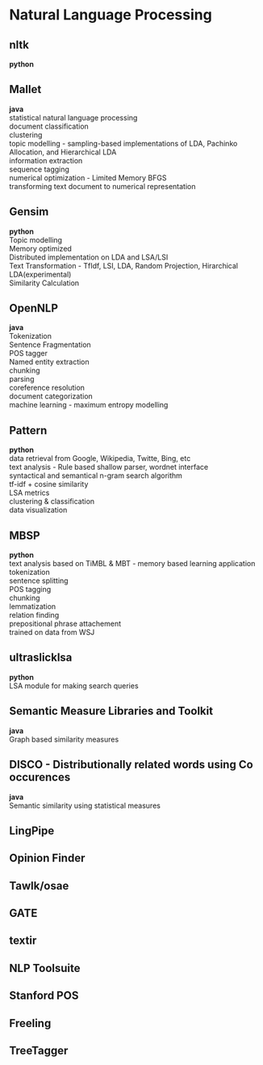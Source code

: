 Natural Language Processing
===========================

nltk
----
__python__  


Mallet
------
__java__  
statistical natural language processing  
document classification  
clustering  
topic modelling - sampling-based implementations of LDA, Pachinko Allocation, and Hierarchical LDA  
information extraction  
sequence tagging  
numerical optimization - Limited Memory BFGS  
transforming text document to numerical representation  

Gensim
------
__python__  
Topic modelling  
Memory optimized  
Distributed implementation on LDA and LSA/LSI  
Text Transformation - TfIdf, LSI, LDA, Random Projection, Hirarchical LDA(experimental)  
Similarity Calculation  

OpenNLP
-------
__java__  
Tokenization  
Sentence Fragmentation  
POS tagger  
Named entity extraction  
chunking  
parsing  
coreference resolution  
document categorization  
machine learning - maximum entropy modelling  

Pattern
-------
__python__  
data retrieval from Google, Wikipedia, Twitte, Bing, etc  
text analysis - Rule based shallow parser, wordnet interface  
syntactical and semantical n-gram search algorithm  
tf-idf + cosine similarity  
LSA metrics  
clustering & classification  
data visualization  

MBSP
----
__python__  
text analysis based on TiMBL & MBT - memory based learning application  
tokenization  
sentence splitting  
POS tagging  
chunking  
lemmatization  
relation finding  
prepositional phrase attachement  
trained on data from WSJ  

ultraslicklsa
-------------
__python__  
LSA module for making search queries  

Semantic Measure Libraries and Toolkit
--------------------------------------
__java__  
Graph based similarity measures  

DISCO - Distributionally related words using Co occurences
----------------------------------------------------------
__java__  
Semantic similarity using statistical measures  

LingPipe
--------

Opinion Finder
--------------

Tawlk/osae
----------

GATE
----

textir
------

NLP Toolsuite
-------------

Stanford POS
------------

Freeling
--------

TreeTagger
----------

